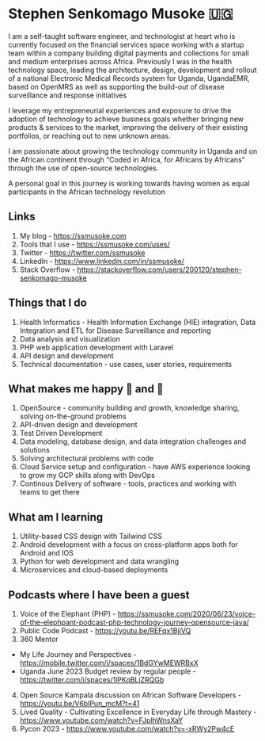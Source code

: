 # Stephen Senkomago Musoke 🇺🇬

I am a self-taught software engineer, and technologist at heart who is currently focused on the financial services space working with a startup team within a company building digital payments and collections for small and medium enterprises across Africa. Previously I was in the health technology space, leading the architecture, design, development and rollout of a national Electronic Medical Records system for Uganda, UgandaEMR, based on OpenMRS as well as supporting the build-out of disease surveillance and response initiatives 

I leverage my entrepreneurial experiences and exposure to drive the adoption of technology to achieve business goals whether bringing new products & services to the market, improving the delivery of their existing portfolios, or reaching out to new unknown areas.

I am passionate about growing the technology community in Uganda and on the African continent through “Coded in Africa, for Africans by Africans” through the use of open-source technologies. 

A personal goal in this journey is working towards having women as equal participants in the African technology revolution

## Links 

1. My blog - https://ssmusoke.com 
2. Tools that I use - https://ssmusoke.com/uses/
2. Twitter - https://twitter.com/ssmusoke
3. LinkedIn - https://www.linkedin.com/in/ssmusoke/
4. Stack Overflow - https://stackoverflow.com/users/200120/stephen-senkomago-musoke 

## Things that I do 

1. Health Informatics - Health Information Exchange (HIE) integration, Data Integration and ETL for Disease Surveillance and reporting
2. Data analysis and visualization
3. PHP web application development with Laravel 
4. API design and development 
5. Technical documentation - use cases, user stories, requirements


## What makes me happy :tea: and :goat:

1. OpenSource - community building and growth, knowledge sharing, solving on-the-ground problems
2. API-driven design and development 
3. Test Driven Development 
4. Data modeling, database design, and data integration challenges and solutions 
5. Solving architectural problems with code 
6. Cloud Service setup and configuration - have AWS experience looking to grow my GCP skills along with DevOps 
7. Continous Delivery of software - tools, practices and working with teams to get there

## What am I learning 
1. Utility-based CSS design with Tailwind CSS 
2. Android development with a focus on cross-platform apps both for Android and IOS
3. Python for web development and data wrangling
4. Microservices and cloud-based deployments 

## Podcasts where I have been a guest 
1. Voice of the Elephant (PHP) -  https://ssmusoke.com/2020/06/23/voice-of-the-elephpant-podcast-php-technology-journey-opensource-java/
2. Public Code Podcast - https://youtu.be/REFqx1BjiVQ
3. 360 Mentor
- My Life Journey and Perspectives - https://mobile.twitter.com/i/spaces/1BdGYwMEWRBxX
- Uganda June 2023 Budget review by regular people - https://twitter.com/i/spaces/1lPKqBLjZRQGb
4. Open Source Kampala discussion on African Software Developers - https://youtu.be/V6blPun_mcM?t=41
5. Lived Quality - Cultivating Excellence in Everyday Life through Mastery - https://www.youtube.com/watch?v=FJplhWnsXaY
6. Pycon 2023 - https://www.youtube.com/watch?v=-xRWy2Pw4cE
